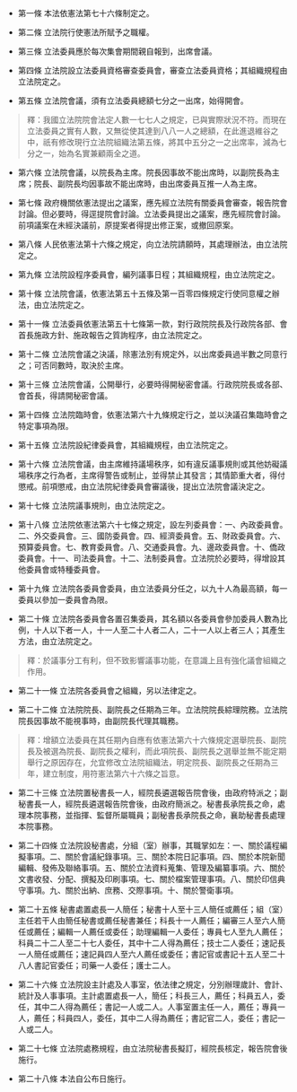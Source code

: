 * 第一條 本法依憲法第七十六條制定之。

* 第二條 立法院行使憲法所賦予之職權。

* 第三條 立法委員應於每次集會期間親自報到，出席會議。

* 第四條 立法院設立法委員資格審查委員會，審查立法委員資格；其組織規程由立法院定之。

* 第五條 立法院會議，須有立法委員總額七分之一出席，始得開會。

> 釋：我國立法院院會法定人數一七七人之規定，已與實際狀況不符。而現在立法委員之實有人數，又無從使其達到八八一人之總額，在此進退維谷之中，祇有修改現行立法院組織法第五條，將其中五分之一之出席率，減為七分之一，始為名實兼顧兩全之道。

* 第六條 立法院會議，以院長為主席。院長因事故不能出席時，以副院長為主席；院長、副院長均因事故不能出席時，由出席委員互推一人為主席。

* 第七條 政府機關依憲法提出之議案，應先經立法院有關委員會審查，報告院會討論。但必要時，得逕提院會討論。立法委員提出之議案，應先經院會討論。前項議案在未經決議前，原提案者得提出修正案，或撤回原案。

* 第八條 人民依憲法第十六條之規定，向立法院請願時，其處理辦法，由立法院定之。

* 第九條 立法院設程序委員會，編列議事日程；其組織規程，由立法院定之。

* 第十條 立法院會議，依憲法第五十五條及第一百零四條規定行使同意權之辦法，由立法院定之。

* 第十一條 立法委員依憲法第五十七條第一款，對行政院院長及行政院各部、會首長施政方針、施政報告之質詢程序，由立法院定之。

* 第十二條 立法院會議之決議，除憲法別有規定外，以出席委員過半數之同意行之；可否同數時，取決於主席。

* 第十三條 立法院會議，公開舉行，必要時得開秘密會議。行政院院長或各部、會首長，得請開秘密會議。

* 第十四條 立法院臨時會，依憲法第六十九條規定行之，並以決議召集臨時會之特定事項為限。

* 第十五條 立法院設紀律委員會，其組織規程，由立法院定之。

* 第十六條 立法院會議，由主席維持議場秩序，如有違反議事規則或其他妨礙議場秩序之行為者，主席得警告或制止，並得禁止其發言；其情節重大者，得付懲戒。前項懲戒，由立法院紀律委員會審議後，提出立法院會議決定之。

* 第十七條 立法院議事規則，由立法院定之。

* 第十八條 立法院依憲法第六十七條之規定，設左列委員會：一、內政委員會。二、外交委員會。三、國防委員會。四、經濟委員會。五、財政委員會。六、預算委員會。七、教育委員會。八、交通委員會。九、邊政委員會。十、僑政委員會。十一、司法委員會。十二、法制委員會。立法院於必要時，得增設其他委員會或特種委員會。

* 第十九條 立法院各委員會委員，由立法委員分任之，以九十人為最高額，每一委員以參加一委員會為限。

* 第二十條 立法院各委員會各置召集委員，其名額以各委員會參加委員人數為比例，十人以下者一人，十一人至二十人者二人，二十一人以上者三人；其產生方法，由立法院定之。

> 釋：於議事分工有利，但不致影響議事功能，在意識上且有強化議會組織之作用。

* 第二十一條 立法院各委員會之組織，另以法律定之。

* 第二十二條 立法院院長、副院長之任期為三年。立法院院長綜理院務。立法院院長因事故不能視事時，由副院長代理其職務。

> 釋：增額立法委員在其任期內自應有依憲法第六十六條規定選舉院長、副院長及被選為院長、副院長之權利，而此項院長、副院長之選舉並無不能定期舉行之原因存在，允宜修改立法院組織法，明定院長、副院長之任期為三年，建立制度，用符憲法第六十六條之旨意。

* 第二十三條 立法院置秘書長一人，經院長遴選報告院會後，由政府特派之；副秘書長一人，經院長遴選報告院會後，由政府簡派之。秘書長承院長之命，處理本院事務，並指揮、監督所屬職員；副秘書長承院長之命，襄助秘書長處理本院事務。

* 第二十四條 立法院設秘書處，分組（室）辦事，其職掌如左：一、關於議程編擬事項。二、關於會議紀錄事項。三、關於本院日記事項。四、關於本院新聞編輯、發佈及聯絡事項。五、關於立法資料蒐集、管理及編纂事項。六、關於文書收發、分配、撰擬及印刷事項。七、關於檔案管理事項。八、關於印信典守事項。九、關於出納、庶務、交際事項。十、關於警衛事項。

* 第二十五條 秘書處置處長一人簡任；秘書十人至十三人簡任或薦任；組（室）主任若干人由簡任秘書或薦任秘書兼任；科長十一人薦任；編審三人至六人簡任或薦任；編輯一人薦任或委任；助理編輯一人委任；專員七人至九人薦任；科員二十二人至二十七人委任，其中十二人得為薦任；技士二人委任；速記長一人簡任或薦任；速記員四人至六人薦任或委任；書記官或書記十五人至二十八人書記官委任；司藥一人委任；護士二人。

* 第二十六條 立法院設主計處及人事室，依法律之規定，分別辦理歲計、會計、統計及人事事項。主計處置處長一人，簡任；科長三人，薦任；科員五人，委任，其中二人得為薦任；書記一人或二人。人事室置主任一人，薦任；專員一人，薦任；科員四人，委任，其中二人得為薦任；書記官二人，委任；書記一人或二人。

* 第二十七條 立法院處務規程，由立法院秘書長擬訂，經院長核定，報告院會後施行。

* 第二十八條 本法自公布日施行。

